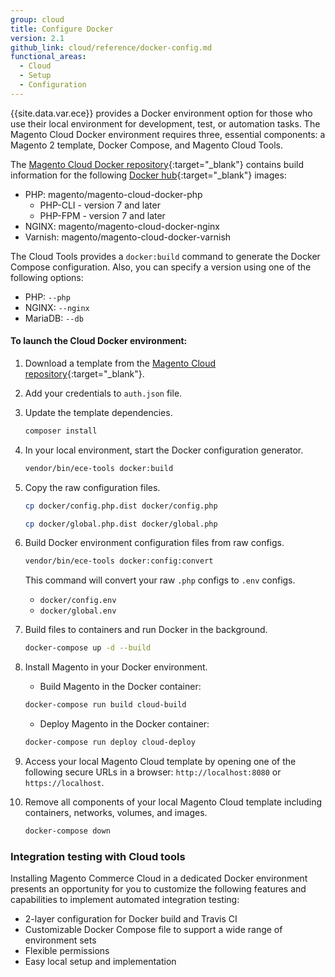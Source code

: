 ```yaml
---
group: cloud
title: Configure Docker
version: 2.1
github_link: cloud/reference/docker-config.md
functional_areas:
  - Cloud
  - Setup
  - Configuration
---
```


{{site.data.var.ece}} provides a Docker environment option for those who use their local environment for development, test, or automation tasks. The Magento Cloud Docker environment requires three, essential components: a Magento 2 template, Docker Compose, and Magento Cloud Tools.

The [Magento Cloud Docker repository](https://github.com/magento/magento-cloud-docker){:target="\_blank"} contains build information for the following [Docker hub](https://hub.docker.com/r/magento/){:target="\_blank"} images:

- PHP: magento/magento-cloud-docker-php
    -  PHP-CLI - version 7 and later
    -  PHP-FPM - version 7 and later
- NGINX: magento/magento-cloud-docker-nginx
- Varnish: magento/magento-cloud-docker-varnish

The Cloud Tools provides a `docker:build` command to generate the Docker Compose configuration. Also, you can specify a version using one of the following options:

- PHP: `--php`
- NGINX: `--nginx`
- MariaDB: `--db`

#### To launch the Cloud Docker environment:

1. Download a template from the [Magento Cloud repository](https://github.com/magento/magento-cloud){:target="\_blank"}.
1. Add your credentials to `auth.json` file.
1. Update the template dependencies.

    ```bash
    composer install
    ```

1. In your local environment, start the Docker configuration generator.

    ```bash
    vendor/bin/ece-tools docker:build
    ``` 

1. Copy the raw configuration files.

    ```bash
    cp docker/config.php.dist docker/config.php
    ```

    ```bash
    cp docker/global.php.dist docker/global.php
    ```

1. Build Docker environment configuration files from raw configs.

    ```bash
    vendor/bin/ece-tools docker:config:convert
    ```
    
    This command will convert your raw `.php` configs to `.env` configs.
    
    * `docker/config.env`
    * `docker/global.env`

1. Build files to containers and run Docker in the background.

    ```bash
    docker-compose up -d --build
    ``` 

1. Install Magento in your Docker environment.

    * Build Magento in the Docker container:

    ```bash
    docker-compose run build cloud-build
    ```
    
    * Deploy Magento in the Docker container:
    
    ```bash
    docker-compose run deploy cloud-deploy
    ```

1. Access your local Magento Cloud template by opening one of the following secure URLs in a browser: `http://localhost:8080` or `https://localhost`.

1. Remove all components of your local Magento Cloud template including containers, networks, volumes, and images.

    ```bash
    docker-compose down
    ```

### Integration testing with Cloud tools
Installing Magento Commerce Cloud in a dedicated Docker environment presents an opportunity for you to customize the following features and capabilities to implement automated integration testing:

-  2-layer configuration for Docker build and Travis CI
-  Customizable Docker Compose file to support a wide range of environment sets
-  Flexible permissions
-  Easy local setup and implementation
